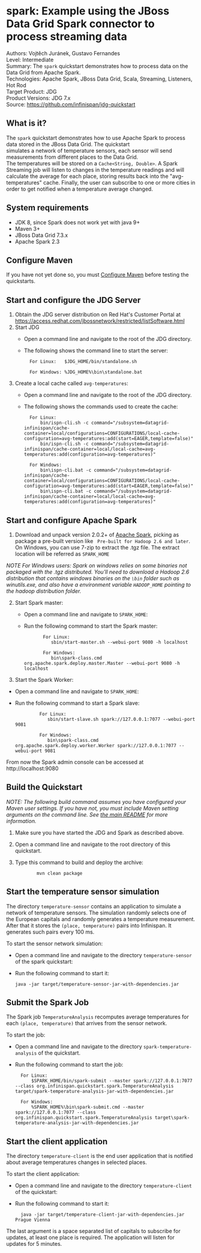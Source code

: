 spark: Example using the JBoss Data Grid Spark connector to process streaming data
=========================================

Authors: Vojtěch Juránek, Gustavo Fernandes  
Level: Intermediate  
Summary: The `spark` quickstart demonstrates how to process data on the Data Grid from Apache Spark.  
Technologies: Apache Spark, JBoss Data Grid, Scala, Streaming, Listeners, Hot Rod   
Target Product: JDG  
Product Versions: JDG 7.x  
Source: <https://github.com/infinispan/jdg-quickstart>

What is it?
-----------

The `spark` quickstart demonstrates how to use Apache Spark to process data stored in the JBoss Data Grid. The quickstart  
simulates a network of temperature sensors, each sensor will send measurements from different places to the Data Grid.  
The temperatures will be stored on a `Cache<String, Double>`.
A Spark Streaming job will listen to changes in the temperature readings and will calculate the average for each place,
storing results back into the "avg-temperatures" cache. Finally, the user can subscribe to one or more cities in order
to get notified when a temperature average changed.

System requirements
-------------------

 * JDK 8, since Spark does not work yet with java 9+
 * Maven 3+
 * JBoss Data Grid 7.3.x
 * Apache Spark 2.3

Configure Maven
---------------

If you have not yet done so, you must [Configure Maven](https://github.com/jboss-developer/jboss-developer-shared-resources/blob/master/guides/CONFIGURE_MAVEN.md#configure-maven-to-build-and-deploy-the-quickstarts) before testing the quickstarts.

Start and configure the JDG Server
------------------------------

1. Obtain the JDG server distribution on Red Hat's Customer Portal at https://access.redhat.com/jbossnetwork/restricted/listSoftware.html
2. Start JDG
    * Open a command line and navigate to the root of the JDG directory.
    * The following shows the command line to start the server:

            For Linux:   $JDG_HOME/bin/standalone.sh

            For Windows: %JDG_HOME%\bin\standalone.bat

3. Create a local cache called `avg-temperatures`:
    * Open a command line and navigate to the root of the JDG directory.
    * The following shows the commands used to create the cache:

            For Linux:   
                bin/ispn-cli.sh -c command="/subsystem=datagrid-infinispan/cache-container=local/configurations=CONFIGURATIONS/local-cache-configuration=avg-temperatures:add(start=EAGER,template=false)"
                bin/ispn-cli.sh -c command="/subsystem=datagrid-infinispan/cache-container=local/local-cache=avg-temperatures:add(configuration=avg-temperatures)"

            For Windows:
                bin\ispn-cli.bat -c command="/subsystem=datagrid-infinispan/cache-container=local/configurations=CONFIGURATIONS/local-cache-configuration=avg-temperatures:add(start=EAGER,template=false)"
                bin\ispn-cli.bat -c command="/subsystem=datagrid-infinispan/cache-container=local/local-cache=avg-temperatures:add(configuration=avg-temperatures)"


Start and configure Apache Spark
------------------------------

1. Download and unpack version 2.0.2+ of [Apache Spark](http://spark.apache.org/downloads.html), picking as package a pre-built version like ` Pre-built for Hadoop 2.6 and later`.  On Windows, you can use 7-zip to extract the .tgz file.
The extract location will be referred as `SPARK_HOME`

_NOTE For Windows users: Spark on windows relies on some binaries not packaged with the .tgz distributed. You'll need to download a Hadoop 2.6 distribution that contains windows binaries on the `\bin` folder such as winutils.exe, and also have a environment variable `HADOOP_HOME` pointing to the hadoop distribution folder._


2. Start Spark master:
    * Open a command line and navigate to `SPARK_HOME`:
    * Run the following command to start the Spark master:

                 For Linux:   
                    sbin/start-master.sh --webui-port 9080 -h localhost

                 For Windows:
                    bin\spark-class.cmd org.apache.spark.deploy.master.Master --webui-port 9080 -h localhost

3. Start the Spark Worker:

  * Open a command line and navigate to `SPARK_HOME`:
  * Run the following command to start a Spark slave:

                 For Linux:   
                    sbin/start-slave.sh spark://127.0.0.1:7077 --webui-port 9081  

                 For Windows:
                    bin\spark-class.cmd org.apache.spark.deploy.worker.Worker spark://127.0.0.1:7077 --webui-port 9081

From now the Spark admin console can be accessed at http://localhost:9080

Build the Quickstart
----------------------------

_NOTE: The following build command assumes you have configured your Maven user settings. If you have not, you must include Maven setting arguments on the command line. See [the main README](../../README.md) for more information._

1. Make sure you have started the JDG and Spark as described above.
2. Open a command line and navigate to the root directory of this quickstart.
3. Type this command to build and deploy the archive:

               mvn clean package

Start the temperature sensor simulation
----------------------------

The directory `temperature-sensor` contains an application to simulate a network of temperature sensors.
The simulation randomly selects one of the European capitals and randomly generates a temperature measurement.
After that it stores the `(place, temperature)` pairs into Infinispan. It generates such pairs every 100 ms.

To start the sensor network simulation:

   * Open a command line and navigate to the directory `temperature-sensor` of the spark quickstart:
   * Run the following command to start it:

         java -jar target/temperature-sensor-jar-with-dependencies.jar

Submit the Spark Job
----------------------------

The Spark job `TemperatureAnalysis` recomputes average temperatures for each `(place, temperature)` that arrives from the sensor network.

To start the job:

 * Open a command line and navigate to the directory `spark-temperature-analysis` of the quickstart.
 * Run the following command to start the job:

         For Linux:   
             $SPARK_HOME/bin/spark-submit --master spark://127.0.0.1:7077 --class org.infinispan.quickstart.spark.TemperatureAnalysis target/spark-temperature-analysis-jar-with-dependencies.jar

         For Windows:
             %SPARK_HOME%\bin\spark-submit.cmd --master spark://127.0.0.1:7077 --class org.infinispan.quickstart.spark.TemperatureAnalysis target\spark-temperature-analysis-jar-with-dependencies.jar


Start the client application
----------------------------

The directory `temperature-client` is the end user application that is notified about average temperatures changes in selected places.

To start the client application:

 * Open a command line and navigate to the directory `temperature-client` of the quickstart:
 * Run the following command to start it:

         java -jar target/temperature-client-jar-with-dependencies.jar Prague Vienna

The last argument is a space separated list of capitals to subscribe for updates, at least one place is required.
The application will listen for updates for 5 minutes.  
